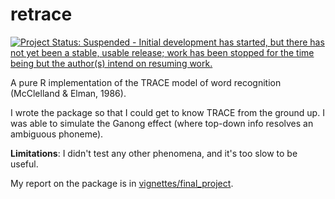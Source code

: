 retrace
=======
[![Project Status: Suspended - Initial development has started, but there has not 
yet been a stable, usable release; work has been stopped for the time being but the 
author(s) intend on resuming work.](http://www.repostatus.org/badges/0.1.0/suspended.svg)](http://www.repostatus.org/#suspended)

A pure R implementation of the TRACE model of word recognition (McClelland &
Elman, 1986). 

I wrote the package so that I could get to know TRACE from the ground up. I was 
able to simulate the Ganong effect (where top-down info resolves an ambiguous
phoneme).

**Limitations**: I didn't test any other phenomena, and it's too slow to be
useful.

My report on the package is in [vignettes/final_project](https://github.com/tjmahr/retrace/blob/master/vignettes/final_project.md).
